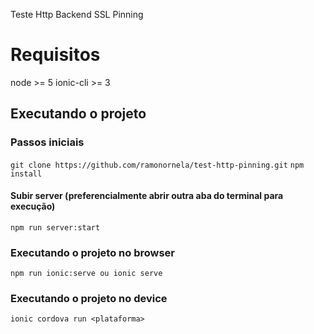 Teste Http Backend SSL Pinning

# Requisitos
node >= 5
ionic-cli >= 3

## Executando o projeto

### Passos iniciais
```git clone https://github.com/ramonornela/test-http-pinning.git```
```npm install```

#### Subir server (preferencialmente abrir outra aba do terminal para execução)
```npm run server:start```

### Executando o projeto no browser
```npm run ionic:serve ou ionic serve```

### Executando o projeto no device
```ionic cordova run <plataforma>```
